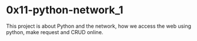# 0x11-python-network_1

This project is about Python and the network, how we access the web using python, make request and CRUD online.
